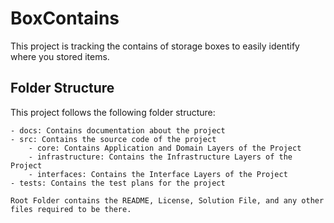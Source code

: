 # BoxContains

This project is tracking the contains of storage boxes to easily identify where you stored items.

## Folder Structure
This project follows the following folder structure:
```
- docs: Contains documentation about the project
- src: Contains the source code of the project
	- core: Contains Application and Domain Layers of the Project
	- infrastructure: Contains the Infrastructure Layers of the Project
	- interfaces: Contains the Interface Layers of the Project
- tests: Contains the test plans for the project

Root Folder contains the README, License, Solution File, and any other files required to be there.
```